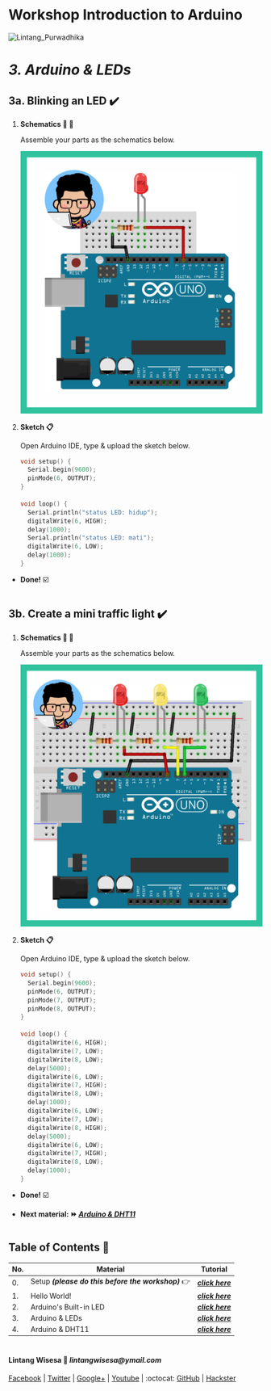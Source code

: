 # **Workshop Introduction to Arduino**

![Lintang_Purwadhika](https://static.wixstatic.com/media/2e6af2_f69a4271c3534ae1869a7ed63e278b2b~mv2.png/v1/fill/w_246,h_39,al_c,usm_0.66_1.00_0.01/2e6af2_f69a4271c3534ae1869a7ed63e278b2b~mv2.png)

# *__3. Arduino & LEDs__*

## **3a. Blinking an LED :heavy_check_mark:**

  1. **Schematics :wrench: :hammer:**
      
      Assemble your parts as the schematics below.
      
      ![blinking an LED](./3a.png)

  2. **Sketch :clipboard:**
      
      Open Arduino IDE, type & upload the sketch below.

        ```c++
        void setup() {
          Serial.begin(9600);
          pinMode(6, OUTPUT);
        }

        void loop() {
          Serial.println("status LED: hidup");
          digitalWrite(6, HIGH);
          delay(1000);
          Serial.println("status LED: mati");
          digitalWrite(6, LOW);
          delay(1000);
        }
        ```

  - __Done!__ :ballot_box_with_check:

#

## **3b. Create a mini traffic light :heavy_check_mark:**

  1. **Schematics :wrench: :hammer:**
      
      Assemble your parts as the schematics below.
      
      ![traffic light](./3b.png)

  2. **Sketch :clipboard:**
      
      Open Arduino IDE, type & upload the sketch below.

        ```c++
        void setup() {
          Serial.begin(9600);
          pinMode(6, OUTPUT);
          pinMode(7, OUTPUT);
          pinMode(8, OUTPUT);
        }

        void loop() {
          digitalWrite(6, HIGH);
          digitalWrite(7, LOW);
          digitalWrite(8, LOW);
          delay(5000);
          digitalWrite(6, LOW);
          digitalWrite(7, HIGH);
          digitalWrite(8, LOW);
          delay(1000);
          digitalWrite(6, LOW);
          digitalWrite(7, LOW);
          digitalWrite(8, HIGH);
          delay(5000);
          digitalWrite(6, LOW);
          digitalWrite(7, HIGH);
          digitalWrite(8, LOW);
          delay(1000);
        }
        ```

  - __Done!__ :ballot_box_with_check:

  - __Next material: :fast_forward: *[Arduino & DHT11](https://github.com/LintangWisesa/Purwadhika-Workshop-Arduino/tree/master/4_Arduino_DHT11)*__ 

#

## **Table of Contents :memo:**

  No.|Material|Tutorial
  -----|-----|-----
  0.|Setup _**(please do this before the workshop)**_ :point_right:|_**[click here](https://github.com/LintangWisesa/Purwadhika-Workshop-Arduino/tree/master/0_Setup)**_
  1.|Hello World!|_**[click here](https://github.com/LintangWisesa/Purwadhika-Workshop-Arduino/tree/master/1_Hello_World)**_
  2.|Arduino's Built-in LED|_**[click here](https://github.com/LintangWisesa/Purwadhika-Workshop-Arduino/tree/master/2_Arduino_BuiltInLED)**_
  3.|Arduino & LEDs|_**[click here](https://github.com/LintangWisesa/Purwadhika-Workshop-Arduino/tree/master/3_Arduino_LEDs)**_
  4.|Arduino & DHT11|_**[click here](https://github.com/LintangWisesa/Purwadhika-Workshop-Arduino/tree/master/4_Arduino_DHT11)**_

#

#### Lintang Wisesa :love_letter: _lintangwisesa@ymail.com_

[Facebook](https://www.facebook.com/lintangbagus) | 
[Twitter](https://twitter.com/Lintang_Wisesa) |
[Google+](https://plus.google.com/u/0/+LintangWisesa1) |
[Youtube](https://www.youtube.com/user/lintangbagus) | 
:octocat: [GitHub](https://github.com/LintangWisesa) |
[Hackster](https://www.hackster.io/lintangwisesa)
